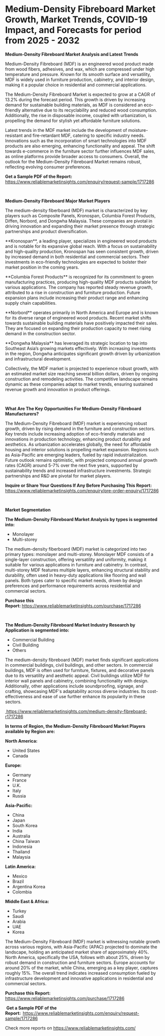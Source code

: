 <p><h1>Medium-Density Fibreboard Market Growth, Market Trends, COVID-19 Impact, and Forecasts for period from 2025 - 2032</h1></p><p><strong>Medium-Density Fibreboard Market Analysis and Latest Trends</strong></p>
<p><p>Medium-Density Fibreboard (MDF) is an engineered wood product made from wood fibers, adhesives, and wax, which are compressed under high temperature and pressure. Known for its smooth surface and versatility, MDF is widely used in furniture production, cabinetry, and interior design, making it a popular choice in residential and commercial applications.</p><p>The Medium-Density Fibreboard Market is expected to grow at a CAGR of 13.2% during the forecast period. This growth is driven by increasing demand for sustainable building materials, as MDF is considered an eco-friendly alternative due to its recyclability and reduced wood consumption. Additionally, the rise in disposable income, coupled with urbanization, is propelling the demand for stylish yet affordable furniture solutions.</p><p>Latest trends in the MDF market include the development of moisture-resistant and fire-retardant MDF, catering to specific industry needs. Innovations such as the incorporation of smart technologies into MDF products are also emerging, enhancing functionality and appeal. The shift towards e-commerce in the furniture sector further influences MDF sales, as online platforms provide broader access to consumers. Overall, the outlook for the Medium-Density Fibreboard Market remains robust, reflecting evolving consumer preferences.</p></p>
<p><strong>Get a Sample PDF of the Report:&nbsp;</strong> <a href="https://www.reliablemarketinsights.com/enquiry/request-sample/1717286?utm_campaign=1948&utm_medium=2&utm_source=Github&utm_content=ia&utm_term=25032025&utm_id=medium-density-fibreboard">https://www.reliablemarketinsights.com/enquiry/request-sample/1717286</a></p>
<p>&nbsp;</p>
<p><strong>Medium-Density Fibreboard Major Market Players</strong></p>
<p><p>The medium-density fiberboard (MDF) market is characterized by key players such as Composite Panels, Kronospan, Columbia Forest Products, Diffen, Norbord, and Dongwha Malaysia. These companies are pivotal in driving innovation and expanding their market presence through strategic partnerships and product diversification.</p><p>**Kronospan**, a leading player, specializes in engineered wood products and is notable for its expansive global reach. With a focus on sustainability and high-quality production, Kronospan has seen consistent growth, driven by increased demand in both residential and commercial sectors. Their investments in eco-friendly technologies are expected to bolster their market position in the coming years.</p><p>**Columbia Forest Products** is recognized for its commitment to green manufacturing practices, producing high-quality MDF products suitable for various applications. The company has reported steady revenue growth, attributed to a rise in construction and furniture production. Future expansion plans include increasing their product range and enhancing supply chain capabilities.</p><p>**Norbord** operates primarily in North America and Europe and is known for its diverse range of engineered wood products. Recent market shifts towards sustainable building materials have positively impacted their sales. They are focused on expanding their production capacity to meet rising demand in the construction sector.</p><p>**Dongwha Malaysia** has leveraged its strategic location to tap into Southeast Asia’s growing markets effectively. With increasing investments in the region, Dongwha anticipates significant growth driven by urbanization and infrastructural development.</p><p>Collectively, the MDF market is projected to experience robust growth, with an estimated market size reaching several billion dollars, driven by ongoing construction and remodeling activities. The competitive landscape remains dynamic as these companies adapt to market trends, ensuring sustained revenue growth and innovation in product offerings.</p></p>
<p>&nbsp;</p>
<p><strong>What Are The Key Opportunities For Medium-Density Fibreboard Manufacturers?</strong></p>
<p><p>The Medium-Density Fibreboard (MDF) market is experiencing robust growth, driven by rising demand in the furniture and construction sectors. Key trends include increasing adoption of eco-friendly materials and innovations in production technology, enhancing product durability and aesthetics. As urbanization accelerates globally, the need for affordable housing and interior solutions is propelling market expansion. Regions such as Asia-Pacific are emerging leaders, fueled by rapid industrialization. Future outlook remains optimistic, with projected compound annual growth rates (CAGR) around 5-7% over the next five years, supported by sustainability trends and increased infrastructure investments. Strategic partnerships and R&D are pivotal for market players.</p></p>
<p><strong>Inquire or Share Your Questions If Any Before Purchasing This Report:</strong> <a href="https://www.reliablemarketinsights.com/enquiry/pre-order-enquiry/1717286?utm_campaign=1948&utm_medium=2&utm_source=Github&utm_content=ia&utm_term=25032025&utm_id=medium-density-fibreboard">https://www.reliablemarketinsights.com/enquiry/pre-order-enquiry/1717286</a></p>
<p>&nbsp;</p>
<p><strong>Market Segmentation</strong></p>
<p><strong>The Medium-Density Fibreboard Market Analysis by types is segmented into:</strong></p>
<p><ul><li>Monolayer</li><li>Multi-storey</li></ul></p>
<p><p>The medium-density fiberboard (MDF) market is categorized into two primary types: monolayer and multi-storey. Monolayer MDF consists of a single-layer construction, offering versatility and uniformity, making it suitable for various applications in furniture and cabinetry. In contrast, multi-storey MDF features multiple layers, enhancing structural stability and durability, often used in heavy-duty applications like flooring and wall panels. Both types cater to specific market needs, driven by design preferences and performance requirements across residential and commercial sectors.</p></p>
<p><strong>Purchase this Report:&nbsp;</strong><a href="https://www.reliablemarketinsights.com/purchase/1717286?utm_campaign=1948&utm_medium=2&utm_source=Github&utm_content=ia&utm_term=25032025&utm_id=medium-density-fibreboard">https://www.reliablemarketinsights.com/purchase/1717286</a></p>
<p>&nbsp;</p>
<p><strong>The Medium-Density Fibreboard Market Industry Research by Application is segmented into:</strong></p>
<p><ul><li>Commercial Building</li><li>Civil Building</li><li>Others</li></ul></p>
<p><p>The medium-density fibreboard (MDF) market finds significant applications in commercial buildings, civil buildings, and other sectors. In commercial buildings, MDF is often used for furniture, fixtures, and decorative panels due to its versatility and aesthetic appeal. Civil buildings utilize MDF for interior wall panels and cabinetry, combining functionality with design. Additionally, other applications include soundproofing, signage, and crafting, showcasing MDF's adaptability across diverse industries. Its cost-effectiveness and ease of use further enhance its popularity in these sectors.</p></p>
<p><a href="https://www.reliablemarketinsights.com/medium-density-fibreboard-r1717286?utm_campaign=1948&utm_medium=2&utm_source=Github&utm_content=ia&utm_term=25032025&utm_id=medium-density-fibreboard">&nbsp;https://www.reliablemarketinsights.com/medium-density-fibreboard-r1717286</a></p>
<p><strong>In terms of Region, the Medium-Density Fibreboard Market Players available by Region are:</strong></p>
<p>
    <p> <strong> North America: </strong>
        <ul>
            <li>United States</li>
            <li>Canada</li>
        </ul>
        </p> 
    <p> <strong> Europe: </strong>
        <ul>
            <li>Germany</li>
            <li>France</li>
            <li>U.K.</li>
            <li>Italy</li>
            <li>Russia</li>
        </ul>
        </p> 
    <p> <strong> Asia-Pacific: </strong>
        <ul>
            <li>China</li>
            <li>Japan</li>
            <li>South Korea</li>
            <li>India</li>
            <li>Australia</li>
            <li>China Taiwan</li>
            <li>Indonesia</li>
            <li>Thailand</li>
            <li>Malaysia</li>
        </ul>
        </p> 
    <p> <strong> Latin America: </strong>
        <ul>
            <li>Mexico</li>
            <li>Brazil</li>
            <li>Argentina Korea</li>
            <li>Colombia</li>
        </ul>
        </p> 
    <p> <strong> Middle East & Africa: </strong>
        <ul>
            <li>Turkey</li>
            <li>Saudi</li>
            <li>Arabia</li>
            <li>UAE</li>
            <li>Korea</li>
        </ul>
    </p>
    </p>
<p><p>The Medium-Density Fibreboard (MDF) market is witnessing notable growth across various regions, with Asia-Pacific (APAC) projected to dominate the landscape, holding an anticipated market share of approximately 40%. North America, specifically the USA, follows with about 25%, driven by robust demand in construction and furniture sectors. Europe accounts for around 20% of the market, while China, emerging as a key player, captures roughly 15%. The overall trend indicates increased consumption fueled by infrastructure development and innovative applications in residential and commercial sectors.</p></p>
<p><strong>Purchase this Report: </strong><a href="https://www.reliablemarketinsights.com/purchase/1717286?utm_campaign=1948&utm_medium=2&utm_source=Github&utm_content=ia&utm_term=25032025&utm_id=medium-density-fibreboard">https://www.reliablemarketinsights.com/purchase/1717286</a></p>
<p>&nbsp;<strong>Get a Sample PDF of the Report:&nbsp;&nbsp;</strong><a href="https://www.reliablemarketinsights.com/enquiry/request-sample/1717286?utm_campaign=1948&utm_medium=2&utm_source=Github&utm_content=ia&utm_term=25032025&utm_id=medium-density-fibreboard">https://www.reliablemarketinsights.com/enquiry/request-sample/1717286</a></p>
<p><strong></strong></p>
<p>Check more reports on <a href="https://www.reliablemarketinsights.com/?utm_campaign=1948&utm_medium=2&utm_source=Github&utm_content=ia&utm_term=25032025&utm_id=medium-density-fibreboard">https://www.reliablemarketinsights.com/</a></p>